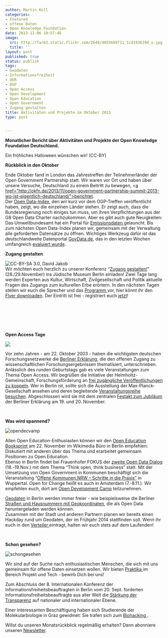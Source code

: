 ```yaml
---
author: Martin Koll
categories:
- Featured
- offene Daten
- Open Knowledge Foundation
date: 2013-11-06 10:57:46
image:
  src: http://farm3.static.flickr.com/2649/4055669711_1cd193639d_o.jpg
  title: ''
layout: post
published: true
status: publish
tags:
- Geodaten
- Informationsfreiheit
- OER
- OGP
- Open Access
- Open Development
- Open Education
- Open Government
- Zugang gestalten
title: Aktivitäten und Projekte im Oktober 2013
type: post


---
```


**Monatlicher Bericht über Aktivitäten und Projekte der Open Knowledge Foundation Deutschland.**

 Ein fröhliches Halloween wünschen wir! (CC-BY)

**Rückblick in den Oktober**

Ende Oktober fand in London das Jahrestreffen der Teilnehmerländer der Open Government Partnership statt. Wir waren vor Ort und haben über unsere Versuche, Deutschland zu einem Beitritt zu bewegen, <[a href="](http://okfn.de/2013/11/open-government-partnership-summit-2013-wo-ist-eigentlich-deutschland/)http://okfn.de/2013/11/open-government-partnership-summit-2013-wo-ist-eigentlich-deutschland/">berichtet.  
Der [Open Data-Index](http://okfn.de/2013/10/open-data-index-2013/), den wir kurz vor dem OGP-Treffen veröffentlicht haben, zeigt, wo die einzelnen Länder stehen. Er zeigt auch, dass die Bundesregierung noch einiges tun muss, um ihren Verpflichtungen aus der G8 Open Data Charter nachzukommen. Aber es gibt auch gute Neuigkeiten: Das Umweltbundesamt hat ein Portal für [Emissionsdaten ](thude.de) gelauncht. Bis zum nächsten Open Data-Index planen wir, gemeinsam mit der Verwaltung alle geforderten Datensätze zu öffnen. Wichtiges Werkzeug dafür ist das deutschlandweite Datenportal [GovData.de](https://www.govdata.de/), das in den letzten Wochen umfangreich [evaluiert wurde](http://okfn.de/2013/10/govdata-in-der-evaluationsphase/).

**Zugang gestalten**

![CC-BY-SA 3.0, David Jakob](http://okfn.de/wp-content/blogs.dir/21/files/2013/11/MG_7321-682x1024.jpg)  
Wir möchten euch herzlich zu unserer Konferenz “[Zugang gestalten!](http://www.zugang-gestalten.de/)” (28./29.November) ins Jüdische Museum Berlin einladen! Zwei Tage lang werden Experten aus Kultur, Wirtschaft, Zivilgesellschaft und Politik aktuelle Fragen des Zugangs zum kulturellen Erbe erörtern. In den nächsten Tagen stellen wir euch die Sprecher und das [Programm ](http://www.zugang-gestalten.de/programm/)vor, hier könnt ihr den [Flyer downloaden](http://okfn.de/wp-content/blogs.dir/21/files/2013/10/Flyer_Konferenz-Zugang-Gestalten.pdf). Der Eintritt ist frei - registriert euch [jetzt](http://www.zugang-gestalten.de/registrierung/)!

 

 

 

**Open Access Tage**

![](http://okfn.de/wp-content/blogs.dir/21/files/2013/11/open_access_tage_hamburg.jpg)

Vor zehn Jahren - am 22. Oktober 2003 - haben die wichtigsten deutschen Forschungsnetzwerke die [Berliner Erklärung](http://openaccess.mpg.de/3515/Berliner_Erklaerung), die den offenen Zugang zu wissenschaftlichen Forschungsergebnissen thematisiert, unterschrieben. Anlässlich des runden Geburtstags gab es viele Veranstaltungen zum Thema Open Access. Wir begrüßen die Initiative der Helmholtz-Gemeinschaft, Forschungsförderung an [frei zugängliche Veröffentlichungen zu koppeln](http://oa.helmholtz.de/index.php?id=348). Wer in Berlin ist, sollte sich die Ausstellung der Max-Planck-Gesellschaft ansehen und deren begleitende [Veranstaltungsreihe besuchen](http://irights.info/2013/11/01/open-access-in-berlin-zwei-gesprache-und-eine-ausstellung-der-max-planck-gesellschaft/18913). Abgeschlossen wird sie mit dem zentralen [Festakt zum Jubiläum](http://berlin11.org/) der Berliner Erklärung am 19. und 20. November.

 

**Was wird spannend?**

![opendecvamp](http://okfn.de/wp-content/blogs.dir/21/files/2013/11/opendecvamp.jpg)

Allen Open Education-Enthusiasten können wir den [Open Education Booksprint](http://education.okfn.org/second-open-education-handbook-booksprint/) am 22. November im Wikimedia Büro in Berlin empfehlen: Diskutiert mit anderen über das Thema und erarbeitet gemeinsam Positionen zu Open Education.  
Ebenso in Berlin findet bei Frauenhofer FOKUS der [zweite Open Data Dialog](http://open-data.fokus.fraunhofer.de/?page_id=2075&lang=en) (18.-19.Nov.) mit dem Thema “Think open, think business” statt. Mit der Umsetzung von Open Government in Kommunen beschäftigt sich die Veranstaltung “[Offene Kommunen.NRW – Schritte in die Praxis”](http://oknrw.de/) in Wuppertal. Open for Change heißt es auch in Amsterdam (7.-8.11.). Wir empfehlen euch, dort am [Open Development Camp](http://openforchange.info/odc13) teilzunehmen.

[Geodaten](http://okfn.de/2013/10/berliner-geodaten/) in Berlin werden immer freier - wie beispielsweise die Berliner [Straßen und Hausnummern mit Geokoordinaten](http://datenjournalist.de/strassen-und-hausnummern-in-berlin-mit-geokoordinaten-als-open-data/), die als Open Data heruntergeladen werden können.  
Zusammen mit der Stadt und anderen Partnern planen wir bereits einen Hackday rund um Geodaten, der im Frühjahr 2014 stattfinden soll. Wenn ihr euch in den [Verteiler ](http://okfn.us5.list-manage.com/subscribe?u=929f1e07936386d34833e20d1&id=dbb1a7e46e) eintragt, halten wir euch stets auf dem Laufenden!

 

**Schon gesehen?**

![schongesehen](http://okfn.de/wp-content/blogs.dir/21/files/2013/11/schongesehen.jpg)

Wir sind auf der Suche nach enthusiastischen Menschen, die sich mit uns gemeinsam für offene Daten einsetzen wollen. Wir bieten [Praktika ](http://okfn.de/jobs/)im Bereich Projekt und Tech - bewirb Dich bei uns! 

Zum Abschluss der 8. Internationalen Konferenz der Informationsfreiheitsbeauftragten in Berlin vom 20. Sept. forderten Informationsfreiheitsbeauftragte aus aller Welt die [Stärkung der Transparenz](http://www.bfdi.bund.de/IFG/Oeffentlichkeitsarbeit/Pressemitteilungen/2013/ICICAbschluss.html) auf nationaler und internationaler Ebene. 

Einer interessanten Beschäftigung haben sich Studierende der Molekularbiologie in Graz gewidmet: Sie trafen sich zum [Biohacking ](http://oe1.orf.at/programm/351028).

Willst du unseren Monatsrückblick regelmäßig erhalten? Dann abonniere unseren [Newsletter](http://okfn.us5.list-manage.com/subscribe?u=929f1e07936386d34833e20d1&id=4ed2decd59).